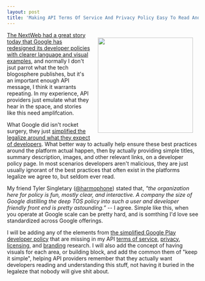 ```yaml
---
layout: post
title: 'Making API Terms Of Service And Privacy Policy Easy To Read And Understand'
---
```

<p><a href="https://play.google.com/about/developer-content-policy.html"><img style="padding: 15px;" src="http://kinlane-productions.s3.amazonaws.com/api-evangelist-site/blog/google-developer-policy-center_.png" alt="" width="250" align="right" /></a></p>
<p><a href="http://thenextweb.com/dd/2016/03/01/google-has-redesigned-its-developer-policies-with-clearer-language-and-visual-examples/">The NextWeb had a great story today that&nbsp;Google has redesigned its developer policies with clearer language and visual examples</a>, and normally I don't jsut parrot what the tech blogosphere publishes, but it's an important enough API message, I think it warrants repeating. In my experience, API providers just emulate what they hear in the space, and stories like this need amplifcation.</p>
<p>What Google did isn't rocket surgery, they just <a href="https://play.google.com/about/developer-content-policy.html">simplified the legalize around what they expect of developers</a>. What better way to actually help ensure these best practices around the platform actual happen, then by actually providing simple titles, summary description, images, and other relevant links, on a developer policy page. In most scenarios developers aren't malicious, they are just usually ignorant of the best practices that often exist in the platforms legalize we agree to, but seldom ever read.</p>
<p>My friend Tyler Singletary (<a href="https://twitter.com/harmophone">@harmophone</a>)&nbsp;stated that, <em>"the organization here for policy is fun, mostly clear, and interactive. A company the size of Google distilling the deep TOS policy into such a user and developer friendly front end is pretty astounding.&rdquo;</em>&nbsp;-- I agree. Simple like this, when you operate at Google scale can be pretty hard, and is somthing I'd love see standardized across Google offerings.&nbsp;</p>
<p>I will be adding any of the elements from <a href="https://play.google.com/about/developer-content-policy.html">the simplified Google Play developer policy</a> that are missing in my API <a href="http://terms-of-service.apievangelist.com/">terms of service</a>, <a href="http://privacy.apievangelist.com/">privacy</a>, <a href="http://licensing.apievangelist.com/">licensing</a>, and <a href="http://branding.apievangelist.com/">branding</a> research. I will also add the concept of having visuals for each area, or building block, and add the common them of "keep it simple", helping API providers remember that they actually want developers reading and understanding this stuff, not having it buried in the legaleze that nobody will give shit about.</p>